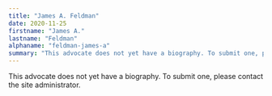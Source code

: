 ```yaml
---
title: "James A. Feldman"
date: 2020-11-25
firstname: "James A."
lastname: "Feldman"
alphaname: "feldman-james-a"
summary: "This advocate does not yet have a biography. To submit one, please contact the site administrator."
---
```

This advocate does not yet have a biography. To submit one, please contact the site administrator.

